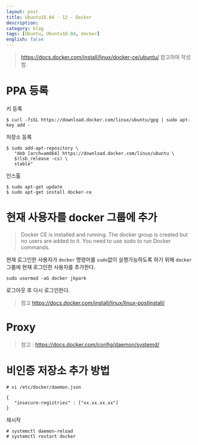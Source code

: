 ```yaml
---
layout: post
title: Ubuntu18.04 - 12 - Docker
description: 
category: blog
tags: [Ubuntu, Ubuntu18.04, docker]
english: false
---
```


> https://docs.docker.com/install/linux/docker-ce/ubuntu/ 참고하여 작성함.

# PPA 등록

키 등록

```
$ curl -fsSL https://download.docker.com/linux/ubuntu/gpg | sudo apt-key add -
```

저장소 등록

```
$ sudo add-apt-repository \
   "deb [arch=amd64] https://download.docker.com/linux/ubuntu \
   $(lsb_release -cs) \
   stable"
```

인스톨

```
$ sudo apt-get update
$ sudo apt-get install docker-ce
```

# 현재 사용자를 docker 그룹에 추가

> Docker CE is installed and running. The docker group is created but no users are added to it. You need to use sudo to run Docker commands.
> 
현재 로그인한 사용자가 `docker` 명령어를 `sudo`없이 실행가능하도록 하기 위해 `docker`그룹에 현재 로그인한 사용자를 추가한다.

```
sudo usermod -aG docker jkpark
```

로그아웃 후 다시 로그인한다.

> 참고 https://docs.docker.com/install/linux/linux-postinstall/

# Proxy

> 참고 : https://docs.docker.com/config/daemon/systemd/

# 비인증 저장소 추가 방법

```
# vi /etc/docker/daemon.json

{
   "insecure-registries" : ["xx.xx.xx.xx"]
}
```

재시작

```
# systemctl daemon-reload
# systemctl restart docker
```